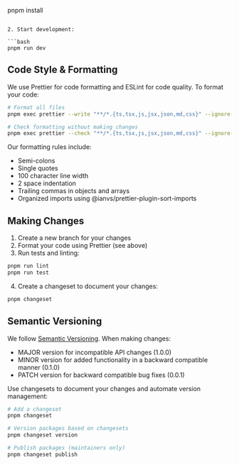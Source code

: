 pnpm install
```

2. Start development:

```bash
pnpm run dev
```

## Code Style & Formatting

We use Prettier for code formatting and ESLint for code quality. To format your code:

```bash
# Format all files
pnpm exec prettier --write "**/*.{ts,tsx,js,jsx,json,md,css}" --ignore-path .prettierignore

# Check formatting without making changes
pnpm exec prettier --check "**/*.{ts,tsx,js,jsx,json,md,css}" --ignore-path .prettierignore
```

Our formatting rules include:
- Semi-colons
- Single quotes
- 100 character line width
- 2 space indentation
- Trailing commas in objects and arrays
- Organized imports using @ianvs/prettier-plugin-sort-imports

## Making Changes

1. Create a new branch for your changes
2. Format your code using Prettier (see above)
3. Run tests and linting:

```bash
pnpm run lint
pnpm run test
```

4. Create a changeset to document your changes:

```bash
pnpm changeset
```

## Semantic Versioning

We follow [Semantic Versioning](https://semver.org/). When making changes:

- MAJOR version for incompatible API changes (1.0.0)
- MINOR version for added functionality in a backward compatible manner (0.1.0)
- PATCH version for backward compatible bug fixes (0.0.1)

Use changesets to document your changes and automate version management:

```bash
# Add a changeset
pnpm changeset

# Version packages based on changesets
pnpm changeset version

# Publish packages (maintainers only)
pnpm changeset publish